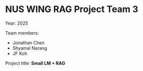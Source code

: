 # NUS WING RAG Project Team 3

Year: 2025

Team members:
- Jonathan Chen
- Shyamal Narang
- JF Koh

Project title: **Small LM + RAG**
